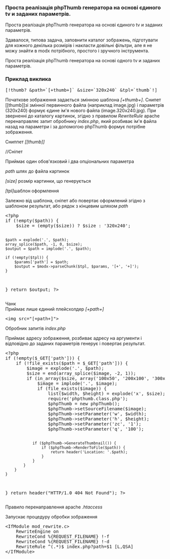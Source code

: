 
<meta http-equiv="Content-Type" content="text/html; charset=utf-8">
<h3>Проста реалізація phpThumb генератора на основі єдиного tv и заданих параметрів. </h3>
Проста реалізація phpThumb генератора на основі єдиного tv и заданих параметрів.

<p>Здавалося, типова задача, заповнити каталог зображень, підготувати для кожного декілька розмірів і накласти довільні фільтри, але я не можу знайти в <span class="text-bold">modx</span> потрібного, простого і зручного інструмента.</p>

<p>Проста реалізація phpThumb генератора на основі одного tv и заданих параметрів.</p>

<h3 class="sub-header text-bold">Приклад виклика</h3>
<pre class="brush: php;">
[!thumb? &path=`[+thumb+]` &size=`320x240` &tpl=`thumb`!]
</pre>
<p>Початкове зображення задається змінною шаблона <i>[+thumb+]</i>. Снипет [[thumb]]зі змінної первинного файла (наприклад image.jpg) і параметрів (320x240) формує єдине ім'я нового файла (image.320x240.jpg). При зверненні до каталогу картинок, згідно з правилом <i>RewriteRule</i> apache перенаправляє запит обробнику <i>index.php</i>, який розбиває ім'я файла назад на параметри і за допомогою phpThumb формує потрібне зображення.</p>

<p><span class="text-bold">Сниппет <i>[[thumb]]</i></span></p>
//Сніпет
<p>Приймає один обов'язковий і два опціональних параметра</p>
<p><i>path</i> шлях до файла картинок</p>
<p><i>[size]</i>  розмір картинки, що генерується</p>
<p><i>[tpl]</i>шаблон оформлення</p>
<p>Залежно від шаблона, сніпет або повертає оформлений згідно з шаблоном результат, або рядок з кінцевим шляхом <i>path</i></p>
<pre class="brush: php;">
&lt;?php
if (!empty($path)) {
	$size = (empty($size)) ? $size : '320x240';

	$path = explode('.', $path);
	array_splice($path, -1, 0, $size);
	$output = $path = implode('.', $path);

	if (!empty($tpl)) {
		$params['path'] = $path;
		$output = $modx->parseChunk($tpl, $params, '[+', '+]');
	}
}
return $output;
?>
</pre>

<p><span class="text-bold">Чанк <i></i></span><br>
Приймає лише єдиний плейсхолдер <i>[+path+]</i></p>
<pre class="brush: php;">
&lt;img src="[+path+]"&gt;
</pre>

<p><span class="text-bold">Обробник запитів <i>index.php</i></span></p>
<p>Приймає адресу зображення, розбиває адресу на аргументи і відповідно до заданих параметрів генерує і повертає результат.</p>
<pre class="brush: php;">
&lt;?php
if (!empty($_GET['path'])) {
	if (!file_exists($path = $_GET['path'])) {
		$image = explode('.', $path);
		$size = end(array_splice($image, -2, 1));
		if (in_array($size, array('100x50', '200x100', '300x150'))) {
			$image = implode('.', $image);
			if (file_exists($image)) {
				list($width, $height) = explode('x', $size);
				require('phpthumb.class.php');
				$phpThumb = new phpThumb();
				$phpThumb->setSourceFilename($image);
				$phpThumb->setParameter('w', $width);
				$phpThumb->setParameter('h', $height);
				$phpThumb->setParameter('zc', '1');
				$phpThumb->setParameter('q', '100');

				if ($phpThumb->GenerateThumbnail()) {
					if ($phpThumb->RenderToFile($path)) {
						return header('Location: '.$path);
					}
				}
			}
		}
	}
}
return header("HTTP/1.0 404 Not Found");
?>
</pre>

<p><span class="text-bold">Правило перенаправлення apache <i>.htaccess</i></span></p>
<p>Запускає процедуру обробки зображення</p>
<pre class="brush: php;">
&lt;IfModule mod_rewrite.c&gt;
	RewriteEngine on
	RewriteCond %{REQUEST_FILENAME} !-f
	RewriteCond %{REQUEST_FILENAME} !-d
	RewriteRule ^(.*)$ index.php?path=$1 [L,QSA]
&lt;/IfModule&gt;
</pre>
